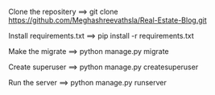 Clone the repositery ==> git clone https://github.com/Meghashreevathsla/Real-Estate-Blog.git

Install requirements.txt ==> pip install -r requirements.txt

Make the migrate ==> python manage.py migrate

Create superuser ==> python manage.py createsuperuser

Run the server ==> python manage.py runserver
